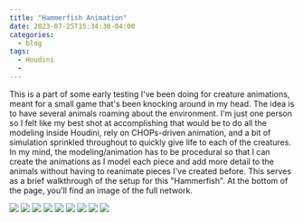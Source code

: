 ```yaml
---
title: "Hammerfish Animation"
date: 2023-07-25T15:34:30-04:00
categories:
  - blog
tags:
  - Houdini
  - 
---
```


This is a part of some early testing I've been doing for creature animations, meant for a small game that's been knocking around in my head. The idea is to have several animals roaming about the environment. I'm just one person so I felt like my best shot at accomplishing that would be to do all the modeling inside Houdini, rely on CHOPs-driven animation, and a bit of simulation sprinkled throughout to quickly give life to each of the creatures. In my mind, the modeling/animation has to be procedural so that I can create the animations as I model each piece and add more detail to the animals without having to reanimate pieces I've created before. This serves as a brief walkthrough of the setup for this "Hammerfish". At the bottom of the page, you'll find an image of the full network.


<img src="https://bakedveg.github.io/portfolio/assets/gifs/HammerfishAnimLoop.gif">

<img src="https://bakedveg.github.io/portfolio/assets/gifs/HammerfishAnimLoopTop.gif">

<img src="https://bakedveg.github.io/portfolio/assets/gifs/BodyCreationWalkthrough.gif">

<img src="https://bakedveg.github.io/portfolio/assets/gifs/HammerCreationWalkthrough.gif">

<img src="https://bakedveg.github.io/portfolio/assets/gifs/CombinationWalkthrough.gif">

<img src="https://bakedveg.github.io/portfolio/assets/gifs/VellumTentacleWalkthrough.gif">

<img src="https://bakedveg.github.io/portfolio/assets/images/FinalAssembly.png">

<img src="https://bakedveg.github.io/portfolio/assets/images/FinalTextured.png">

<img src="https://bakedveg.github.io/portfolio/assets/images/HoudiniHammerfishGeoNetwork.png">
